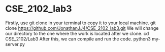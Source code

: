 # CSE_2102_lab3

Firstly, use git clone in your terminal to copy it to your local machine.
git clone https://github.com/JonathanJJ4/CSE_2102_lab3.git
We will change our directory to the one where the work is located after we clone.
cd CSE_2102/Lab3
After this, we can compile and run the code.
python3 my-server.py

